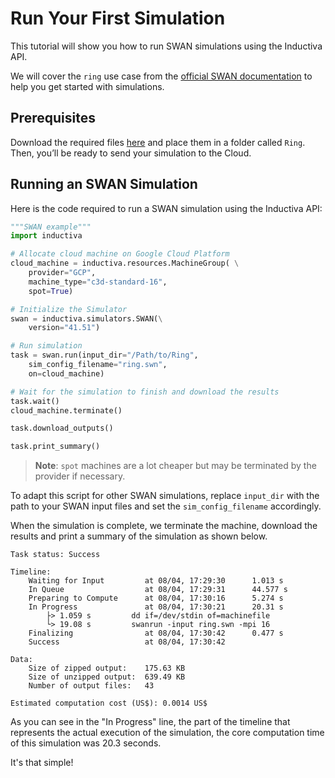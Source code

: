 # Run Your First Simulation
This tutorial will show you how to run SWAN simulations using the Inductiva API. 

We will cover the `ring` use case from the [official SWAN documentation](https://swanmodel.sourceforge.io/download/download.htm) to help you get started with simulations.

## Prerequisites
Download the required files [here](https://swanmodel.sourceforge.io/download/zip/ring.tar.gz) and place them in a folder called `Ring`. Then, you’ll be ready to send your simulation to the Cloud.

## Running an SWAN Simulation
Here is the code required to run a SWAN simulation using the Inductiva API:

```python
"""SWAN example"""
import inductiva

# Allocate cloud machine on Google Cloud Platform
cloud_machine = inductiva.resources.MachineGroup( \
    provider="GCP",
    machine_type="c3d-standard-16",
	spot=True)

# Initialize the Simulator
swan = inductiva.simulators.SWAN(\
    version="41.51")

# Run simulation
task = swan.run(input_dir="/Path/to/Ring",
    sim_config_filename="ring.swn",
    on=cloud_machine)

# Wait for the simulation to finish and download the results
task.wait()
cloud_machine.terminate()

task.download_outputs()

task.print_summary()
```

> **Note**: `spot` machines are a lot cheaper but may be terminated by the provider if necessary.

To adapt this script for other SWAN simulations, replace `input_dir` with the
path to your SWAN input files and set the `sim_config_filename` accordingly.

When the simulation is complete, we terminate the machine, download the results and print a summary of the simulation as shown below.

```
Task status: Success

Timeline:
	Waiting for Input         at 08/04, 17:29:30      1.013 s
	In Queue                  at 08/04, 17:29:31      44.577 s
	Preparing to Compute      at 08/04, 17:30:16      5.274 s
	In Progress               at 08/04, 17:30:21      20.31 s
		├> 1.059 s         dd if=/dev/stdin of=machinefile
		└> 19.08 s         swanrun -input ring.swn -mpi 16
	Finalizing                at 08/04, 17:30:42      0.477 s
	Success                   at 08/04, 17:30:42      

Data:
	Size of zipped output:    175.63 KB
	Size of unzipped output:  639.49 KB
	Number of output files:   43

Estimated computation cost (US$): 0.0014 US$
```

As you can see in the "In Progress" line, the part of the timeline that represents the actual execution of the simulation, 
the core computation time of this simulation was 20.3 seconds.

It's that simple!
